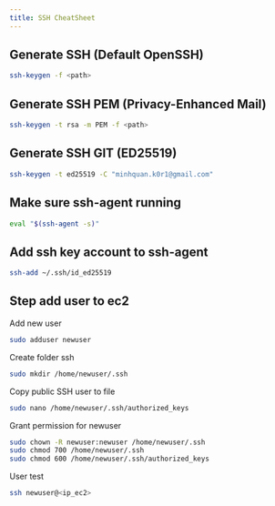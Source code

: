 ```yaml
---
title: SSH CheatSheet
---
```


## Generate SSH (Default OpenSSH)

```bash
ssh-keygen -f <path>
```

## Generate SSH PEM (Privacy-Enhanced Mail)

```bash
ssh-keygen -t rsa -m PEM -f <path>
```

## Generate SSH GIT (ED25519)

```bash
ssh-keygen -t ed25519 -C "minhquan.k0r1@gmail.com"
```

## Make sure ssh-agent running

```bash
eval "$(ssh-agent -s)"
```

## Add ssh key account to ssh-agent

```bash
ssh-add ~/.ssh/id_ed25519
```

## Step add user to ec2

Add new user

```bash
sudo adduser newuser
```

Create folder ssh

```bash
sudo mkdir /home/newuser/.ssh
```

Copy public SSH user to file

```bash
sudo nano /home/newuser/.ssh/authorized_keys
```

Grant permission for newuser

```bash
sudo chown -R newuser:newuser /home/newuser/.ssh
sudo chmod 700 /home/newuser/.ssh
sudo chmod 600 /home/newuser/.ssh/authorized_keys
```

User test

```bash
ssh newuser@<ip_ec2>
```

